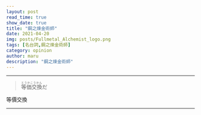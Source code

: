 ```yaml
---
layout: post
read_time: true
show_date: true
title: "鋼之煉金術師"
date: 2021-04-20
img: posts/Fullmetal_Alchemist_logo.png
tags: [名台詞,鋼之煉金術師]
category: opinion
author: maru
description: "鋼之煉金術師"
---
```

---
> <div><ruby><rb>等価交換</rb><rt>とうかこうかん</rt></ruby>だ</div>

等價交換

---